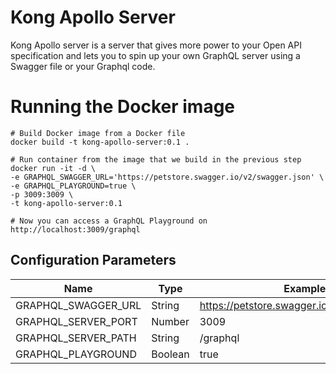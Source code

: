 # Kong Apollo Server

Kong Apollo server is a server that gives more power to your Open API specification and lets you to spin up your own GraphQL server using a Swagger file or your Graphql code.


# Running the Docker image

```
# Build Docker image from a Docker file
docker build -t kong-apollo-server:0.1 .

# Run container from the image that we build in the previous step
docker run -it -d \
-e GRAPHQL_SWAGGER_URL='https://petstore.swagger.io/v2/swagger.json' \
-e GRAPHQL_PLAYGROUND=true \
-p 3009:3009 \
-t kong-apollo-server:0.1

# Now you can access a GraphQL Playground on http://localhost:3009/graphql
```

## Configuration Parameters

Name | Type | Example
--- | --- | ---
GRAPHQL_SWAGGER_URL | String | https://petstore.swagger.io/v2/swagger.json
GRAPHQL_SERVER_PORT | Number | 3009
GRAPHQL_SERVER_PATH | String | /graphql
GRAPHQL_PLAYGROUND | Boolean | true
